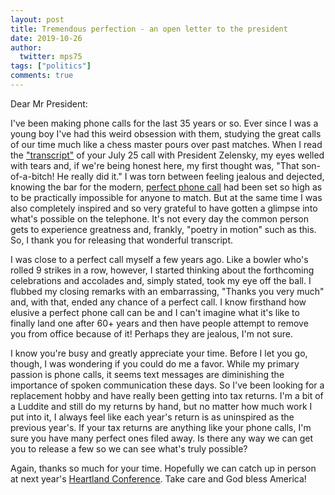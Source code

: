 ```yaml
---
layout: post
title: Tremendous perfection - an open letter to the president
date: 2019-10-26
author:
  twitter: mps75
tags: ["politics"]
comments: true
---
```


Dear Mr President:

I've been making phone calls for the last 35 years or so.  Ever since I was a young boy I've had this weird obsession with them, studying the great calls of our time much like a chess master pours over past matches.  When I read the ["transcript"](https://www.whitehouse.gov/wp-content/uploads/2019/09/Unclassified09.2019.pdf) of your July 25 call with President Zelensky, my eyes welled with tears and, if we're being honest here, my first thought was, "That son-of-a-bitch! He really did it."  I was torn between feeling jealous and dejected, knowing the bar for the modern, [perfect phone call](https://www.youtube.com/watch?v=tx8dO4xAJ0M) had been set so high as to be practically impossible for anyone to match.  But at the same time I was also completely inspired and so very grateful to have gotten a glimpse into what's possible on the telephone.  It's not every day the common person gets to experience greatness and, frankly, "poetry in motion" such as this.  So, I thank you for releasing that wonderful transcript.

I was close to a perfect call myself a few years ago.  Like a bowler who's rolled 9 strikes in a row, however, I started thinking about the forthcoming celebrations and accolades and, simply stated, took my eye off the ball.  I flubbed my closing remarks with an embarrassing, "Thanks you very much" and, with that, ended any chance of a perfect call.  I know firsthand how elusive a perfect phone call can be and I can't imagine what it's like to finally land one after 60+ years and then have people attempt to remove you from office because of it!  Perhaps they are jealous, I'm not sure.

I know you're busy and greatly appreciate your time.  Before I let you go, though, I was wondering if you could do me a favor.  While my primary passion is phone calls, it seems text messages are diminishing the importance of spoken communication these days.  So I've been looking for a replacement hobby and have really been getting into tax returns.  I'm a bit of a Luddite and still do my returns by hand, but no matter how much work I put into it, I always feel like each year's return is as uninspired as the previous year's.  If your tax returns are anything like your phone calls, I'm sure you have many perfect ones filed away.  Is there any way we can get you to release a few so we can see what's truly possible?

Again, thanks so much for your time.  Hopefully we can catch up in person at next year's [Heartland Conference](https://www.heartland.org/Center-Climate-Environment/index.html).  Take care and God bless America!